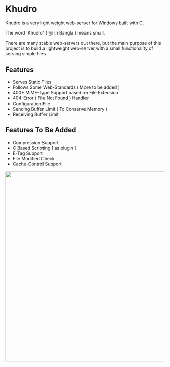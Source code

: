 # Khudro
Khudro is a very light weight web-server for Windows built with C.

The word 'Khudro' ( ক্ষুদ্র in Bangla ) means small.

There are many stable web-servers out there,
but the main purpose of this project is to
build a lightweight web-server with 
a small functionality of serving simple files.

## Features

* Serves Static Files
* Follows Some Web-Standards ( More to be added )
* 400+ MIME-Type Support based on File Extension
* 404-Error ( File Not Found ) Handler
* Configuration File
* Sending Buffer Limit ( To Conserve Memory )
* Receiving Buffer Limit

## Features To Be Added

* Compression Support
* C Based Scripting [ as plugin ]
* E-Tag Support
* File Modified Check
* Cache-Control Support



<img src="http://imgur.com/jP2fD72.png" width="600">